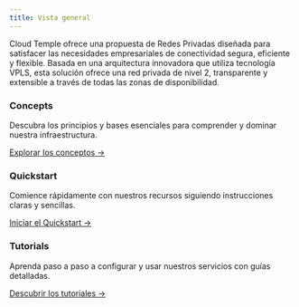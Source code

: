 ```yaml
---
title: Vista general
---
```


Cloud Temple ofrece una propuesta de Redes Privadas diseñada para satisfacer las necesidades empresariales de conectividad segura, eficiente y flexible. Basada en una arquitectura innovadora que utiliza tecnología VPLS, esta solución ofrece una red privada de nivel 2, transparente y extensible a través de todas las zonas de disponibilidad.

<div class="card-grid">
  <div class="card">
    <h3>Concepts</h3>
    <p>Descubra los principios y bases esenciales para comprender y dominar nuestra infraestructura.</p>
    <a href="concepts" class="card-link">Explorar los conceptos &rarr;</a>
  </div>
  <div class="card">
    <h3>Quickstart</h3>
    <p>Comience rápidamente con nuestros recursos siguiendo instrucciones claras y sencillas.</p>
    <a href="quickstart" class="card-link">Iniciar el Quickstart &rarr;</a>
  </div>
    <div class="card">
    <h3>Tutorials</h3>
    <p>Aprenda paso a paso a configurar y usar nuestros servicios con guías detalladas.</p>
    <a href="tutorials" class="card-link">Descubrir los tutoriales &rarr;</a>
  </div>
</div>